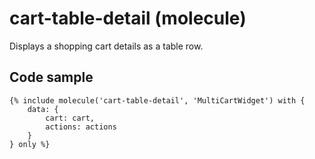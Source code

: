 # cart-table-detail (molecule)

Displays a shopping cart details as a table row.

## Code sample

```
{% include molecule('cart-table-detail', 'MultiCartWidget') with {
    data: {
        cart: cart,
        actions: actions
    }
} only %}
```
